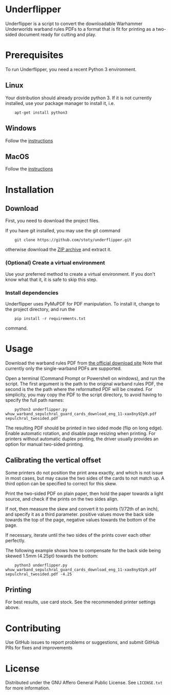 # Underflipper

Underflipper is a script to convert the downloadable Warhammer Underworlds warband rules PDFs to 
a format that is fit for printing as a two-sided document ready for cutting and play.

# Prerequisites

To run Underflipper, you need a recent Python 3 environment.

##  Linux

Your distribution should already provide python 3.
If it is not currently installed, use your package manager to install it, i.e.

		apt-get install python3

## Windows

Follow the [instructions](https://docs.python.org/3/using/windows.html)

## MacOS

Follow the [instructions](https://docs.python.org/3/using/mac.html)

# Installation

## Download

First, you need to download the project files.

If you have git installed, you may use the git command

		git clone https://github.com/stoty/underflipper.git

otherwise download the [ZIP archive](https://github.com/stoty/underflipper/archive/refs/heads/master.zip) and extract it.

### (Optional) Create a virtual environment

Use your preferred method to create a virtual environment.
If you don't know what that it, it is safe to skip this step.

### Install dependencies

Underflipper uses PyMuPDF for PDF manipulation. To install it, change to the project directory, and run the

		pip install -r requirements.txt

command.

# Usage

Download the warband rules PDF from [the official download site](https://www.warhammer-community.com/en-gb/downloads/warhammer-underworlds/)
Note that currently only the single-warband PDFs are supported.

Open a terminal (Command Prompt or Powershell on windows), and run the script.
The first argument is the path to the original warband rules PDF, the second is the the path where the reformatted PDF will be created.
For simplicity, you may copy the PDF to the script directory, to avoid having to specify the full path names:

		python3 underflipper.py whuw_warband_sepulchral_guard_cards_download_eng_11-xax8ny92p9.pdf sepulchral_twosided.pdf

The resulting PDF should be printed in two sided mode (flip on long edge).
Enable automatic rotation, and disable page resizing when printing.
For printers without automatic duplex printing, the driver usually provides an option for manual two-sided printing.

## Calibrating the vertical offset

Some printers do not position the print area exactly, and which is not issue in most cases, but may cause the
two sides of the cards to not match up. A third option can be specified to correct for this skew.

Print the two-sided PDF on plain paper, then hold the paper towards a light source, and check if the prints on
the two sides align.

If not, then measure the skew and convert it to points (1/72th of an inch), and specify it as a third parameter.
positive values move the back side towards the top of the page, negative values towards the bottom of the page.

If necessary, iterate until the two sides of the prints cover each other perfectly.

The following example shows how to compensate for the back side being skewed 1.5mm (4.25pt) towards the bottom:

		python3 underflipper.py whuw_warband_sepulchral_guard_cards_download_eng_11-xax8ny92p9.pdf sepulchral_twosided.pdf -4.25

## Printing

For best results, use card stock.
See the recommended printer settings above.

# Contributing

Use GitHub issues to report problems or suggestions, and submit GitHub PRs for fixes and improvements

# License

Distributed under the GNU Affero General Public License.
See `LICENSE.txt` for more information.
